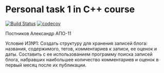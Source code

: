# Personal task 1 in C++ course

[![Build Status](https://travis-ci.org/poofik33/cpp_personal_task1.svg?branch=for_check)](https://travis-ci.org/poofik33/cpp_personal_task1)
[![codecov](https://codecov.io/gh/codecov/example-cpp11-cmake/branch/master/graph/badge.svg)](https://codecov.io/gh/poofik33/cpp_personal_task1)

 Постников Александр АПО-11
 
 Условие ИЗ№1:
 Создать структуру для хранения записей блога: названия, содержимого, тегов, комментариев к записи, ее оценок и даты.
 Составить с ее использованием программу поиска записей блога, набравших наибольшее количество комментариев и оценок
 в первый месяц после их публикации.
